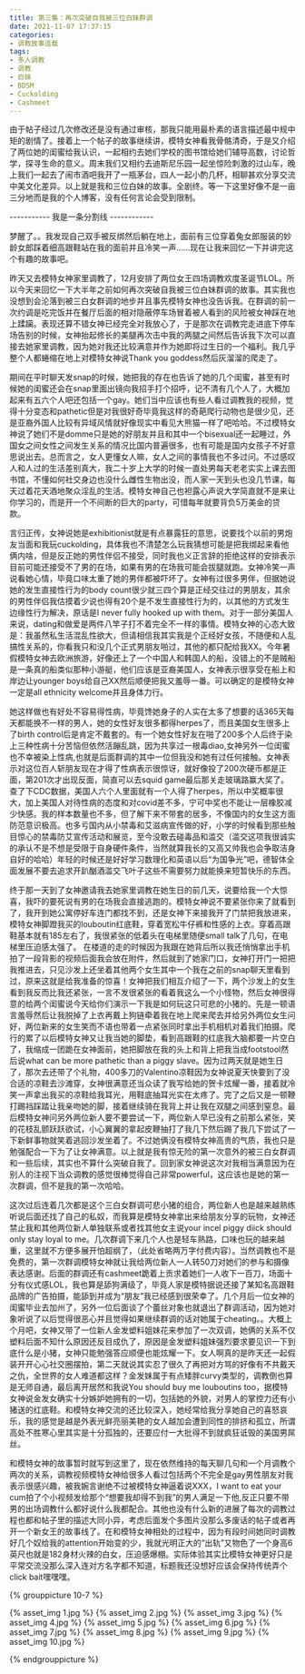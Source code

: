 ```yaml
---
title: 第三集：再次突破自我被三位白妹群调
date: 2021-11-07 17:37:15
categories:
- 调教故事连载
tags:
- 多人调教
- 调教
- 白妹
- BDSM
- Cuckolding
- Cashmeet
---
```


由于帖子经过几次修改还是没有通过审核，那我只能用最朴素的语言描述最中规中矩的剧情了。接着上一个帖子的故事继续讲，模特女神看我骨骼清奇，于是又介绍了两位她的闺蜜给我认识，一起相约去她们学校的图书馆给她们辅导高数，讨论哲学，探寻生命的意义。周末我们又相约去迪斯尼乐园一起坐惊险刺激的过山车，晚上我们一起去了闹市酒吧我开了一瓶茅台，四人一起小酌几杯，相聊甚欢分享交流中美文化差异。以上就是我和三位白妹的故事。全剧终。等一下这里好像不是一亩三分地而是我的个人博客，没有任何言论会受到限制。

----------- 我是一条分割线 ------------

梦醒了。。我发现自己双手被反绑然后躺在地上，面前有三位穿着兔女郎服装的妙龄女郎踩着细高跟鞋站在我的面前并且冷笑一声......现在让我来回忆一下并讲完这个有趣的故事吧。

昨天又去模特女神家里调教了，12月安排了两位女王四场调教欢度圣诞节LOL。所以今天来回忆一下大半年之前如何再次突破自我被三位白妹群调的故事。其实我也没想到会沦落到被三白女群调的地步并且事先模特女神也没告诉我。在群调的前一次约调是吃完饭并在餐厅后面的相对隐蔽停车场冒着被人看到的风险被女神踩在地上蹂躏。表现还算不错女神已经完全对我放心了，于是那次在调教完走进底下停车场告别的时候，女神抬起修长的美腿再次击中我的两腿之间然后告诉我下次可以直接去她家里调教，因为她对我还比较满意并作为她即将过生日的一个福利。我几乎整个人都蜷缩在地上对模特女神说Thank you goddess然后灰溜溜的爬走了。
<!-- more -->
期间在平时聊天发snap的时候，她把我的存在也告诉了她的几个闺蜜，甚至有时候她的闺蜜还会在snap里面出镜向我招手打个招呼，记不清有几个人了，大概加起来有五六个人吧还包括一个gay。她们当中应该也有些人看过调教我的视频，觉得十分变态和pathetic但是对我很好奇毕竟我这样的奇葩爬行动物也是很少见，还是亚裔外国人比较有异域风情就好像现实中看见大熊猫一样了吧哈哈。不过模特女神说了她们不是domme只是她的好朋友并且和其中一个bisexual还一起睡过，外国女之间女性之间发生关系的情况比国内普遍很多，也有可能是国内女孩子不好意思说出去。总而言之，女人更懂女人嘛，女人之间的事情我也不多过问。不过感叹人和人过的生活差别真大，我二十岁上大学的时候一直处男每天老老实实上课去图书馆，不懂如何社交身边也没什么雌性生物出没，而人家一天到头也没几节课，每天过着花天酒地聚众淫乱的生活。模特女神自己也袒露心声说大学简直就不是来让你学习的，而是开一个不间断的巨大的party，可惜每年就要背负5万美金的贷款。

言归正传，女神说她是exhibitionist就是有点暴露狂的意思，说要找个以前的男炮友当面和我玩cuckolding，具体我也不清楚怎么玩我猜想可能是把我绑起来看他俩内啥，但是反正她的男性伴侣不接受，同时我也义正言辞的拒绝这样的安排表示目前可能还接受不了男的在场，如果有男的在场我可能会拔腿就跑。女神冷笑一声说看她心情，毕竟口味太重了她的男伴都被吓坏了。女神有过很多男伴，但据她说她的发生直接性行为的body count很少就三四个算是正经交往过的男朋友，其余的男性伴侣我估摸着少说也得有20个是不发生直接性行为的，以其他的方式发生边缘性行为解决，原话是I never fully hooked up with them。对于一部分美国人来说，dating和做爱是两件八竿子打不着完全不一样的事情。模特女神的心态大致是：我虽然私生活混乱性欲大，但请相信我其实我是个正经好女孩，不随便和人乱搞性关系的，你看我只和没几个正式男朋友啪过，其他的都只配给我XX。今年暑假模特女神去欧洲旅游，好像还上了一个中国人和韩国人的船，没错上的不是贼船是一条真的船类似那种小游艇，他们应该是亚裔美国人，女神表示很享受在船上和岸边让younger boys给自己XX然后顺便把我又羞辱一番。可以确定的是模特女神一定是all ethnicity welcome并且身体力行。

她这样做也有好处不容易得性病，毕竟馋她身子的人实在太多了想要的话365天每天都能换不一样的男人，她的女性好友很多都得herpes了，而且美国女生很多上了birth control后是肯定不戴套的。有一个她女性好友在啪了200多个人后终于染上三种性病十分苦恼但依然活蹦乱跳，因为共享过一根毒diao,女神另外一位闺蜜也不幸被染上性病,也就是后面群调的其中一位但我没和她有过任何接触。女神表示对这位百人斩朋友现在才得了性病表示很惊讶，就好像投了200次硬币都是正面，第201次才出现反面，简直可以去squid game最后那关走玻璃路赢大奖了。查了下CDC数据，美国人六个人里面就有一个人得了herpes，所以中奖概率很大，加上美国人对待性病的态度和对covid差不多，宁可中奖也不能让一层橡胶减少快感。我的样本数量也不多，但了解下来不带套的居多，不像国内的女生这方面防范意识极高。也多亏国内从小禁毒和艾滋病宣传做的好，小学的时候看到那些触目惊心的禁毒防艾宣传活动和展览，至今没敢去碰毒品和滥交（滥交这项我很诚实的承认不是不想是受限于自身硬件条件，当然就算我长的又高又帅我也会争取洁身自好的哈哈）年轻的时候还是好好学习数理化和英语以后“为国争光”吧，德智体全面发展不要去追求开趴酗酒滥交飞叶子这些不需要努力就能换来短暂快乐的东西。

终于那一天到了女神邀请我去她家里调教在她生日的前几天，说要给我一个大惊喜，我吓的要死说有男的在场我会直接逃跑的。模特女神说不要紧张你来了就看到了，我开到她公寓停好车连门都找不到，还是女神下来接我开了门禁把我放进来，模特女神脚蹬我买的louboutin红底鞋，穿着宽松牛仔裤和性感的上衣。穿着高跟鞋基本就有185左右了，我很紧张的低着头在电梯里随便small talk了几句，在电梯里压迫感太强了。 在楼道的走的时候因为我跟在她背后所以我还悄悄拿出手机拍了一段背影的视频后面我会放在附件，然后就到了她家门口，女神打开门一把把我推进去，只见沙发上还坐着其他两个女生其中一个我在之前的snap聊天里看到过，原来这就是给我准备的惊喜！女神把我们相互介绍了一下，两个沙发上的女生看到我反而比我还紧张，一言不发很紧张的看着我这么一个小怪物，然后女神很得意的给两个闺蜜说今天给你们演示一下我是如何玩这只可悲的小猪的。先是一顿语言羞辱然后让我脱掉了上衣再戴上狗链牵着我在地上爬来爬去并给另外两位女生问好，两位新来的女生笑而不语也带着一点紧张同时拿出手机相机对着我们拍摄。爬行的累了以后模特女神又让我当她的脚垫，看到高跟鞋的红底我大脑都要一片空白了，我缩成一团跪在女神面前，她把脚放在我的头上和背上把我当成footstool然后说what can be more pathetic than a piggy slave。因为过两天就是她生日了，那次去还带了个礼物，400多刀的Valentino凉鞋因为女神说夏天快要到了没合适的凉鞋去沙滩穿，女神很满意还当众读了我写给她的贺卡炫耀一番，接着就冷笑一声拿出我买的凉鞋给我耳光，用鞋底抽耳光实在太疼了。完了之后又是一顿鞭打踢裆踩踏让我亲吻她的脚，接着继续骑在我背上并让我在双腿之间感到窒息。最后模特女神问另外两位新人要不要尝试一下，两位新人早已没有之前那么紧张，笑的花枝乱颤跃跃欲试，小心翼翼的拿起皮鞭抽打了我几下然后踢了我几下尝试了一下新鲜事物就笑着逃回沙发坐着了。不过她俩没有模特女神高贵的气质，我也只是勉强配合一下为了让女神满意。以上就是我有惊无险的第一次意外的被三白女群调和一些后续，其实也不算什么突破自我了。回到家女神说这次对我相当满意因为在别人的注视下当众调教的感觉很棒觉得自己非常powerful，这应该也是她的第一次群调，但不是我的第一次哈哈。

这次过后连着几次都是这个三白女群调可悲小猪的组合，两位新人也是越来越熟练听说后面还找了自己的私奴，而我算是模特女神拿出来给朋友分享的玩物，女神还禁止我和其他两位新人单独联系或者找其他女主说your incel piggy diick should only stay loyal to me。几次群调下来几个人也是轻车熟路，口味也玩的越来越重，这里就不方便多展开怕超纲了，（此处省略两万字付费内容）。当然调教也不是免费的，第一次群调模特女神就让我给两位新人一人转50刀对她们的参与和摄像表达感谢。后面的群调还有cashmeet跪着上贡求着她们一人收下一百刀，场面十分有仪式感LOL，我也算是舔狗满级了，毕竟人家是模特据说还接了某知名高跟鞋品牌的广告拍摄，能舔到并成为“朋友”我已经感到很荣幸了。几个月后一位女神的闺蜜毕业去加州了，另外一位后面谈了个蕾丝对象也就退出了群调活动，因为她对象听说了以后觉得很恶心并且觉得如果继续群调的话对她属于cheating。。大概上个月吧，女神又带了一位新人金发塑料姐妹花来参加了一次双调，她俩的关系不仅塑料后面不知什么原因还反目成仇了，原因是金发塑料姐妹强烈要求要见识一下到底什么是小猪，女神只能勉强答应顺便也能炫耀一下。女人啊真的是昨天还一起假装开开心心社交圈摆拍，第二天就说其实忍了很久了再把对方骂的好像有不共戴天之仇，全世界的女人难道都这样？金发妹属于有点矮胖curvy类型的，调教倒也算是无师自通，最后离开居然和我说You should buy me louboutins too，据模特女神说金发女确实十分嫉妒她拥有的一切，包括她的外貌，对男人的掌控力还有小猪送的红底鞋。和模特女神交流的还比较深入，她经常给我分享她自己的喜怒哀乐，我的感觉是越是外表光鲜亮丽美艳的女人越加会遭到同性的排挤和孤立，所谓高处不胜寒心里其实是十分孤独的，还要应付一大批得不到就疯狂诋毁的美国男屌丝。

和模特女神的故事暂时就写到这里了，现在依然维持的每天聊几句和一个月调教个两次的关系，调教视频模特女神给很多人看过包括两个不完全是gay男性朋友对我表示很感兴趣，被我婉言谢绝不过被模特女神逼着说XXX，I want to eat your cum拍了个小视频发给那个“想要我却得不到我”的男人满足一下他,反正只要不带男的出场调教什么都好说什么我都配合。其他也没有什么新的进展了每次的调教过程也都和帖子里的描述大同小异，考虑后面发个多图片没那么多废话的帖子或者再开一个新女王的故事线了。在和模特女神相处的过程中，因为有段时间她同时调教好几个奴给我的attention开始变的少，我就光明正大的“出轨”又物色了一个身高6英尺也就是182身材火辣的白女，压迫感爆棚。实际体验其实比模特女神更好只是平常交流没那么深入连对方名字都不知道，标题我还没想好应该会保持传统弄个click bait嘿嘿嘿。

{% grouppicture 10-7 %}

{% asset_img 1.jpg %}
{% asset_img 2.jpg %}
{% asset_img 3.jpg %}
{% asset_img 4.jpg %}
{% asset_img 5.jpg %}
{% asset_img 6.jpg %}
{% asset_img 7.jpg %}
{% asset_img 8.jpg %}
{% asset_img 9.jpg %}
{% asset_img 10.jpg %}

{% endgrouppicture %}
